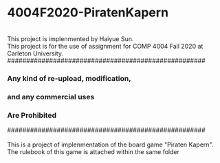 # 4004F2020-PiratenKapern

<br>This project is implenmented by Haiyue Sun.
<br>This project is for the use of assignment for COMP 4004 Fall 2020 at Carleton University.
<br>
####################################################
###     Any kind of re-upload, modification,     ###
###          and any commercial uses             ###
###               Are Prohibited                 ###
####################################################
<br>
<br>This is a project of implenmentation of the board game "Piraten Kapern".
<br>The rulebook of this game is attached within the same folder

